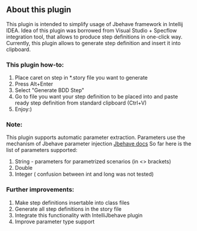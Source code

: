 ## About this plugin
This plugin is intended to simplify usage of Jbehave framework in Intellij IDEA.
Idea of this plugin was borrowed from Visual Studio + Specflow integration tool, that allows to produce step definitions in one-click way.
Currently, this plugin allows to generate step definition and insert it into clipboard.

### This plugin how-to:
1. Place caret on step in *.story file you want to generate
2. Press Alt+Enter
3. Select "Generate BDD Step"
4. Go to file you want your step definition to be placed into and paste ready step definition from standard clipboard (Ctrl+V)
5. Enjoy:)


### Note:
This plugin supports automatic parameter extraction. Parameters use the mechanism of Jbehave parameter injection [Jbehave docs](http://jbehave.org/reference/latest/parameter-injection.html)
So far here is the list of parameters supported:
1. String - parameters for parametrized scenarios (in <> brackets)
2. Double
3. Integer ( confusion between int and long was not tested)


### Further improvements:
1. Make step definitions insertable into class files
2. Generate all step definitions in the story file
3. Integrate this functionality with IntelliJbehave plugin
4. Improve parameter type support